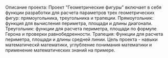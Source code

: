 Описание проекта: Проект "Геометрические фигуры" включает в себя функции разработки для расчета параметров трех 
геометрических фигур: прямоугольника, треугольника и трапеции. Прямоугольник: функция для вычисления периметра, 
площади и длины диагонали. Треугольник: функции для расчета периметра, площади по формуле Герона и проверки 
равнобедренности. Трапеция: Функции для расчета периметра, площади и длины средней линии. Цель проекта - навыки 
математическй математики, углубление понимания математики и применение математических знаний на примере.
